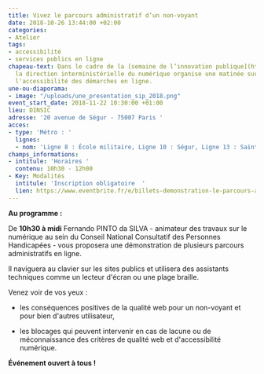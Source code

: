 ```yaml
---
title: Vivez le parcours administratif d’un non-voyant
date: 2018-10-26 13:44:00 +02:00
categories:
- Atelier
tags:
- accessibilité
- services publics en ligne
chapeau-text: Dans le cadre de la [semaine de l’innovation publique](http://www.modernisation.gouv.fr/la-semaine-de-linnovation-publique){:target="_blank"},
  la direction interministérielle du numérique organise une matinée sur le thème de
  l'accessibilité des démarches en ligne.
une-ou-diaporama:
- image: "/uploads/une_presentation_sip_2018.png"
event_start_date: 2018-11-22 10:30:00 +01:00
lieu: DINSIC
adresse: '20 avenue de Ségur - 75007 Paris '
acces:
- type: 'Métro : '
  lignes:
  - nom: 'Ligne 8 : École militaire, Ligne 10 : Ségur, Ligne 13 : Saint-François-Xavier'
champs_informations:
- intitule: 'Horaires '
  contenu: 10h30 - 12h00
- Key: Modalités
  intitule: 'Inscription obligatoire  '
  lien: https://www.eventbrite.fr/e/billets-demonstration-le-parcours-administratif-en-ligne-dun-non-voyant-52226952220
---
```


**Au programme :**

De **10h30 à midi** Fernando PINTO da SILVA - animateur des travaux sur le numérique au sein du Conseil National Consultatif des Personnes Handicapées - vous proposera une  démonstration de plusieurs parcours administratifs en ligne.
 
Il naviguera au clavier sur les sites publics et utilisera des assistants techniques comme un lecteur d'écran ou une plage braille.

Venez voir de vos yeux :

* les conséquences positives de la qualité web pour un non-voyant et pour bien d'autres utilisateur, 

* les blocages qui peuvent intervenir en cas de lacune ou de méconnaissance des critères de qualité web et d'accessibilité numérique.

 
**Événement ouvert à tous !** 
